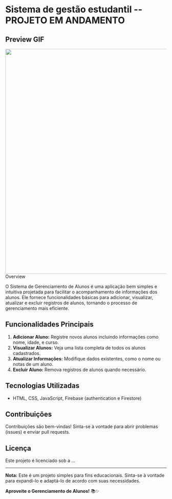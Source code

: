 # Sistema de gestão estudantil -- PROJETO EM ANDAMENTO

## Preview GIF

<div align="center">
<img src="https://github.com/FelpFS1/DashboardSchool/assets/97350613/5359b60e-de13-46d6-9d28-73359bbbf7aa" width="700px" />
</div

## Overview

O Sistema de Gerenciamento de Alunos é uma aplicação bem simples e intuitiva projetada para facilitar o acompanhamento de informações dos alunos. Ele fornece funcionalidades básicas para adicionar, visualizar, atualizar e excluir registros de alunos, tornando o processo de gerenciamento mais eficiente.

## Funcionalidades Principais

1. **Adicionar Aluno:** Registre novos alunos incluindo informações como nome, idade, e curso.
2. **Visualizar Alunos:** Veja uma lista completa de todos os alunos cadastrados.
3. **Atualizar Informações:** Modifique dados existentes, como o nome ou notas de um aluno.
4. **Excluir Aluno:** Remova registros de alunos quando necessário.

## Tecnologias Utilizadas

- HTML, CSS, JavaScript, Firebase (authentication e Firestore)

## Contribuições

Contribuições são bem-vindas! Sinta-se à vontade para abrir problemas (issues) e enviar pull requests.

## Licença

Este projeto é licenciado sob a ...

---

**Nota:** Este é um projeto simples para fins educacionais. Sinta-se à vontade para expandi-lo e adaptá-lo de acordo com suas necessidades.

**Aproveite o Gerenciamento de Alunos!** 📚✨
